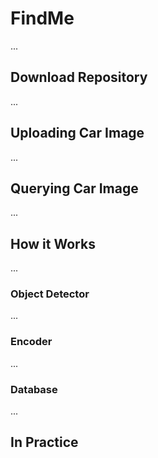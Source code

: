 # FindMe
...

## Download Repository
...

## Uploading Car Image
...

## Querying Car Image
...

## How it Works
...

### Object Detector
...

### Encoder
...

### Database
...

## In Practice
